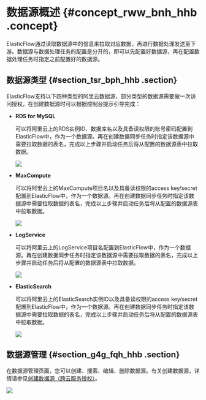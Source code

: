 # 数据源概述 {#concept_rww_bnh_hhb .concept}

ElasticFlow通过读取数据源中的信息来拉取对应数据，再进行数据处理发送至下游。数据源与数据处理任务的配置是分开的，即可以先配置好数据源，再在配置数据处理任务时指定之前配置好的数据源。

## 数据源类型 {#section_tsr_bph_hhb .section}

ElasticFlow支持以下四种类型的阿里云数据源，部分类型的数据源需要做一次访问授权，在创建数据源时可以根据控制台提示引导完成：

-   **RDS for MySQL**

    可以将阿里云上的RDS实例ID、数据库名以及具备读权限的账号密码配置到ElasticFlow中，作为一个数据源。再在创建数据同步任务时指定该数据源中需要拉取数据的表名，完成以上步骤并启动任务后将从配置的数据源表中拉取数据。

    ![](http://static-aliyun-doc.oss-cn-hangzhou.aliyuncs.com/assets/img/152525/155434543243268_zh-CN.png)

-   **MaxCompute**

    可以将阿里云上的MaxCompute项目名以及具备读权限的access key/secret配置到ElasticFlow中，作为一个数据源。再在创建数据同步任务时指定该数据源中需要拉取数据的表名，完成以上步骤并启动任务后将从配置的数据源表中拉取数据。

    ![](http://static-aliyun-doc.oss-cn-hangzhou.aliyuncs.com/assets/img/152525/155434543243262_zh-CN.png)

-   **LogService**

    可以将阿里云上的LogService项目名配置到ElasticFlow中，作为一个数据源。再在创建数据同步任务时指定该数据源中需要拉取数据的表名，完成以上步骤并启动任务后将从配置的数据源表中拉取数据。

    ![](http://static-aliyun-doc.oss-cn-hangzhou.aliyuncs.com/assets/img/152525/155434543243263_zh-CN.png)

-   **ElasticSearch**

    可以将阿里云上的ElasticSearch实例ID以及具备读权限的access key/secret配置到ElasticFlow中，作为一个数据源。再在创建数据同步任务时指定该数据源中需要拉取数据的表名，完成以上步骤并启动任务后将从配置的数据源表中拉取数据。

    ![](http://static-aliyun-doc.oss-cn-hangzhou.aliyuncs.com/assets/img/152525/155434543243264_zh-CN.png)


## 数据源管理 {#section_g4g_fqh_hhb .section}

在数据源管理页面，您可以创建、搜索、编辑、删除数据源。有关创建数据源，详情请参见[创建数据源（跨云服务授权）](cn.zh-CN/用户指南/ElasticFlow/快速开始/创建数据源（跨云服务授权）.md)。

![](http://static-aliyun-doc.oss-cn-hangzhou.aliyuncs.com/assets/img/152525/155434543242271_zh-CN.png)

